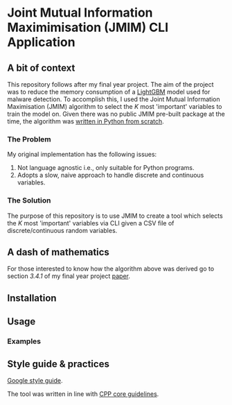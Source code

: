 # Joint Mutual Information Maximimisation (JMIM) CLI Application 
## A bit of context
This repository follows after my final year project. The aim of the project was to reduce the memory consumption of a [LightGBM](https://github.com/microsoft/LightGBM) model used for malware detection. To accomplish this, I used the Joint Mutual Information Maximisation (JMIM) algorithm to select the $K$ most 'important' variables to train the model on. Given there was no public JMIM pre-built package at the time, the algorithm was [written in Python from scratch](https://www.kaggle.com/code/deera25555/jmim-lgbm#JMIM). 

### The Problem
My original implementation has the following issues: 
1. Not language agnostic i.e., only suitable for Python programs.
2. Adopts a slow, naive approach to handle discrete and continuous variables.

### The Solution

The purpose of this repository is to use JMIM to create a tool which selects the $K$ most 'important' variables via CLI given a CSV file of discrete/continuous random variables.

## A dash of mathematics
For those interested to know how the algorithm above was derived go to section *3.4.1* of my final year project [paper](./final_project.pdf).

## Installation

## Usage 

### Examples

## Style guide & practices
[Google style guide](https://google.github.io/styleguide/cppguide.html#The__define_Guard).

The tool was written in line with [CPP core guidelines](https://isocpp.github.io/CppCoreGuidelines/CppCoreGuidelines#main).